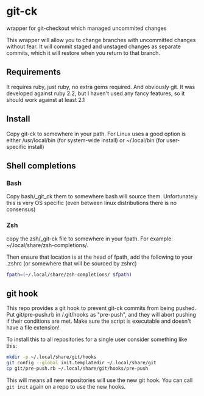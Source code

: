 # git-ck
wrapper for git-checkout which managed uncommited changes

This wrapper will allow you to change branches with uncommitted changes without fear. It will commit staged and unstaged changes as separate commits, which it will restore when you return to that branch.

## Requirements
It requires ruby, just ruby, no extra gems required. And obviously git.
It was developed against ruby 2.2, but I haven't used any fancy features, so it should work against at least 2.1

## Install
Copy git-ck to somewhere in your path. For Linux uses a good option is either /usr/local/bin (for system-wide install) or ~/.local/bin (for user-specific install)

## Shell completions
### Bash
Copy bash/\_git_ck them to somewhere bash will source them. Unfortunately this is very OS specific (even between linux distributions there is no consensus)

### Zsh
copy the zsh/\_git-ck file to somewhere in your fpath. For example: ~/.local/share/zsh-completions/.

Then ensure that location is at the head of fpath, add the following to your .zshrc (or somewhere that will be sourced by zshrc)

```zsh
fpath=(~/.local/share/zsh-completions/ $fpath)
```

## git hook
This repo provides a git hook to prevent git-ck commits from being pushed. Put git/pre-push.rb in <repo>/.git/hooks as "pre-push", and they will abort pushing if their conditions are met. Make sure the script is executable and doesn't have a file extension!

To install this to all repositories for a single user consider something like this:
```sh
mkdir -p ~/.local/share/git/hooks
git config --global init.templatedir ~/.local/share/git
cp git/pre-push.rb ~/.local/share/git/hooks/pre-push
```
This will means all new repositories will use the new git hook. You can call ```git init``` again on a repo to use the new hooks.
